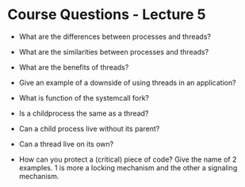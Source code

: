 # Course Questions - Lecture 5

- What are the differences between processes and threads?
> 
- What are the similarities between processes and threads?
>
- What are the benefits of threads?
>
- Give an example of a downside of using threads in an application?
>
- What is function of the systemcall fork?
>
- Is a childprocess the same as a thread?
>
- Can a child process live without its parent?
>
- Can a thread live on its own?
>
- How can you protect a (critical) piece of code? Give the name of 2 examples. 1 is more a locking mechanism and the other a signaling mechanism.
>
